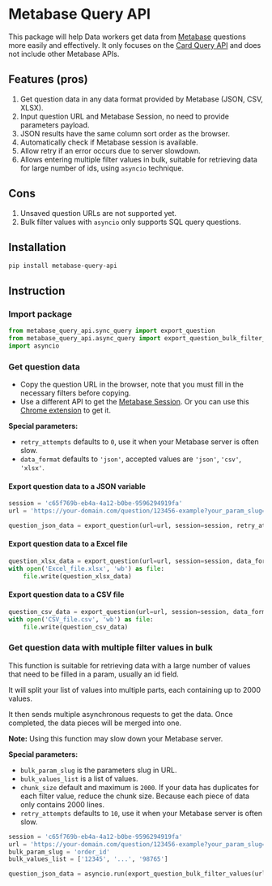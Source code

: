 # Metabase Query API
This package will help Data workers get data from [Metabase](https://www.metabase.com/) questions more easily and effectively. It only focuses on the [Card Query API](https://www.metabase.com/docs/latest/api/card#post-apicardcard-idqueryexport-format) and does not include other Metabase APIs.

## Features (pros)
1. Get question data in any data format provided by Metabase (JSON, CSV, XLSX).
2. Input question URL and Metabase Session, no need to provide parameters payload.
3. JSON results have the same column sort order as the browser.
4. Automatically check if Metabase session is available.
5. Allow retry if an error occurs due to server slowdown.
6. Allows entering multiple filter values in bulk, suitable for retrieving data for large number of ids, using `asyncio` technique.

## Cons
1. Unsaved question URLs are not supported yet.
2. Bulk filter values with `asyncio` only supports SQL query questions.

## Installation
```commandline
pip install metabase-query-api
```


## Instruction
### Import package
```python
from metabase_query_api.sync_query import export_question
from metabase_query_api.async_query import export_question_bulk_filter_values
import asyncio
```

### Get question data
- Copy the question URL in the browser, note that you must fill in the necessary filters before copying.
- Use a different API to get the [Metabase Session](https://www.metabase.com/docs/latest/api/session#post-apisession). Or you can use this [Chrome extension](https://chrome.google.com/webstore/detail/cookie-tab-viewer/fdlghnedhhdgjjfgdpgpaaiddipafhgk) to get it.

**Special parameters:**
- `retry_attempts` defaults to `0`, use it when your Metabase server is often slow.
- `data_format` defaults to `'json'`, accepted values are `'json'`, `'csv'`, `'xlsx'`.
#### Export question data to a JSON variable

```python
session = 'c65f769b-eb4a-4a12-b0be-9596294919fa'
url = 'https://your-domain.com/question/123456-example?your_param_slug=SomeThing'

question_json_data = export_question(url=url, session=session, retry_attempts=5)
```

#### Export question data to a Excel file
```python
question_xlsx_data = export_question(url=url, session=session, data_format='xlsx', retry_attempts=5)
with open('Excel_file.xlsx', 'wb') as file:
    file.write(question_xlsx_data)
```

#### Export question data to a CSV file
```python
question_csv_data = export_question(url=url, session=session, data_format='csv', retry_attempts=5)
with open('CSV_file.csv', 'wb') as file:
    file.write(question_csv_data)
```

### Get question data with multiple filter values in bulk
This function is suitable for retrieving data with a large number of values that need to be filled in a param, usually an id field.

It will split your list of values into multiple parts, each containing up to 2000 values.

It then sends multiple asynchronous requests to get the data. Once completed, the data pieces will be merged into one.

**Note:** Using this function may slow down your Metabase server.

**Special parameters:**
- `bulk_param_slug` is the parameters slug in URL.
- `bulk_values_list` is a list of values.
- `chunk_size` default and maximum is  `2000`. If your data has duplicates for each filter value, reduce the chunk size. Because each piece of data only contains 2000 lines.
- `retry_attempts` defaults to `10`, use it when your Metabase server is often slow.
```python
session = 'c65f769b-eb4a-4a12-b0be-9596294919fa'
url = 'https://your-domain.com/question/123456-example?your_param_slug=SomeThing'
bulk_param_slug = 'order_id'
bulk_values_list = ['12345', '...', '98765']

question_json_data = asyncio.run(export_question_bulk_filter_values(url=url, session=session, bulk_param_slug=bulk_param_slug, bulk_values_list=bulk_values_list, chunk_size=2000))
```